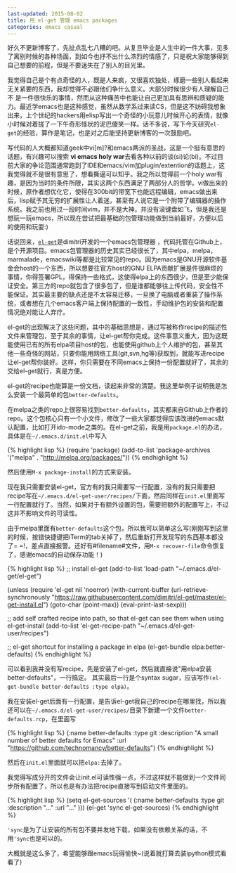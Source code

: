 ```yaml
---
last-updated: 2015-08-02
title: 用 el-get 管理 emacs packages
categories: emacs casual
---
```

好久不更新博客了，先扯点乱七八糟的吧。从复旦毕业是人生中的一件大事，见多了离别时候的各种场面，到如今也抒不出什么浓烈的情感了，只是祝大家能够得到自己想要的前程，但是不要迷失在了别人的目光里。

我觉得自己是个有点奇怪的人，既是人来疯，又很喜欢独处，琢磨一些别人看起来无关紧要的东西，我却觉得不必跟他们争什么意义。大部分时候很少有人理解自己不 是一件很快乐的事情，然而从这种痛苦中也能让自己更加具有思辨和质疑的能力。最近学emacs也是这种感觉，虽然从数学系过来读CS，但是这不妨碍我想象出来，上个世纪的hackers用elisp写出一个奇怪的小玩意儿时候开心的表情，就像小时候对着搓了一下午奇形怪状的泥巴傻笑一样。话不多说，写下今天研究`el-get`的经验，算作是笔记，也是对之后能坚持更新博客的一次鼓励吧。

写代码的人大概都知道geek中vi[m]?和emacs两派的圣战，这是一个挺有意思的话题，有兴趣可以搜索
**vi emacs holy war**去看各种以前的谈(si)论(bi)。不过目前大家的争论范围通常跑到了IDE和emacs/vim加plugin/extention的话题上，这我觉得就不是很有意思了，想看撕逼可以知乎。我之所以觉得前一个holy war有趣，是因为当时的条件所限，其实这两个东西满足了两部分人的哲学。vi做出来的时候，原作者想优化它，使得在300bit的带宽下也能远程编辑，emacs做出来后，lisp赋予其无穷的扩展性让人着迷，甚至有人说它是一个附带了编辑器的操作系统。我之前也用过一段时间vim，并不是大神，并没有滚键盘如飞，但是我还是想玩一玩emacs，所以现在尝试把最基础的包管理功能做到当前最好，方便以后的使用和玩耍:)

话说回来，[`el-get`][el-get]是dimitri开发的一个emacs包管理器 ，代码托管在Github上，是个开源项目。emacs包管理器的历史其实已经很长了，其中elpa，melpa，marmalade，emacswiki等都是比较常见的repo。因为emacs是GNU开源软件基金会host的一个东西，所以想要往官方host的GNU ELPA贡献扩展是件很麻烦的事情，你得签署GPL，得保持一些格式，这使得elpa上的东西很少，但是至少能保证安全。第三方的repo就包含了很多包了，但是谁都能够往上传代码，安全性不能保证。其实最主要的缺点还是不太容易迁移，一旦换了电脑或者重装了操作系统，或者想在几个emacs客户端上保持配置的一致性，手动维护包的安装和配置情况绝对能让人弃疗。

el-get的出现解决了这些问题，其中的基础思想是，通过写被称作recipe的描述性文件来管理包，至于其余的事情，让el-get帮你完成。这件事意义重大，因为这既能使用已有的所有elpa项目host的包，也能使用github上个人维护的包，甚至其他一些奇怪的网站，只要你能用网络工具(git,svn,hg等)获取到，就能写进recipe让el-get帮你装好。这样，你只需要在不同emacs上保持一份配置就好了，其余的交给el-get就行，真是方便。

el-get的recipe也能算是一份文档，读起来非常的清楚。我这里举例子说明我是怎么安装一个最简单的包`better-defaults`。

在melpa之类的repo上很容易找到`better-defaults`，其实都来自Github上作者的repo。这个包核心只有一个小文件，修改了一些大家都觉得应该改进的emacs默认配置，比如打开ido-mode之类的。在el-get之前，我是用`package.el`的办法，具体是在`~/.emacs.d/init.el`中写入

{% highlight lisp %}
(require 'package)
(add-to-list 'package-archives
             '("melpa" . "http://melpa.org/packages/"))
{% endhighlight %}

然后使用`M-x package-install`的方式来安装。

现在我只需要安装el-get，官方有的我只需要写一行配置，没有的我只需要把recipe写在`~/.emacs.d/el-get-user/recipes/`下面，然后同样在`init.el`里面写一行配置就行了。当然，如果对于有额外设置的包，需要把额外的配置写上，不过这并不影响文件的可读性。

由于melpa里面有`better-defaults`这个包，所以我可以简单这么写(刚刚写到这里的时候，按错快捷键把iTerm的tab关掉了，然后重新打开发现写的东西基本都没了= =!，差点直接报警。还好有#filename#文件，用`M-x recover-file`命令恢复了，感谢emacs的自动保存功能！)

{% highlight lisp %}
;; install el-get
(add-to-list 'load-path "~/.emacs.d/el-get/el-get")

(unless (require 'el-get nil 'noerror)
  (with-current-buffer
      (url-retrieve-synchronously
       "https://raw.githubusercontent.com/dimitri/el-get/master/el-get-install.el")
    (goto-char (point-max))
    (eval-print-last-sexp)))
    
;; add self crafted recipe into path, so that el-get can see them when using el-get-install
(add-to-list 'el-get-recipe-path "~/.emacs.d/el-get-user/recipes")

;; el-get shortcut for installing a package in elpa
(el-get-bundle elpa:better-defaults)
{% endhighlight %}

可以看到我并没有写recipe，先是安装了el-get，然后就直接说"用elpa安装better-defaults"，一行搞定。
其实最后一行是个syntax sugar，应该写作`(el-get-bundle better-defaults :type elpa)`。

我在安装el-get后面有一行配置，是告诉el-get我自己的recipe在哪里找，所以我还可以在`~/.emacs.d/el-get-user/recipes/`目录下新建一个文件`better-defaults.rcp`，在里面写

{% highlight lisp %}
(:name better-defaults
       :type git
       :description "A small number of better defaults for Emacs"
       :url "https://github.com/technomancy/better-defaults")
{% endhighlight %}

然后在`init.el`里面就可以把`elpa:`去掉了。

我觉得写成分开的文件会让init.el可读性强一点，不过这样就不能做到一个文件同步所有配置了，所以也是有办法把recipe直接写到启动文件里面的。

{% highlight lisp %}
(setq el-get-sources
      '(
        (:name better-defaults
               :type git
               :description "..."
               :url "..."
               )))
(el-get 'sync el-get-sources)
{% endhighlight %}

`'sync`是为了让安装的所有包不要并发地下载，如果没有依赖关系的话，不用`'sync`也是可以的。

大概就是这么多了，希望能够跟emacs玩得愉快~(说着就打算去装ipython模式看看了)

[el-get]: https://github.com/dimitri/el-get
